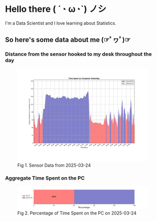
# Hello there ( ´◔ ω◔`) ノシ

I'm a Data Scientist and I love learning about Statistics.

## So here's some data about me (☞ﾟヮﾟ)☞


### Distance from the sensor hooked to my desk throughout the day
<figure>
  <picture>
    <source media="(prefers-color-scheme: dark)" srcset="Pi/readme/graphs/lineplot/dark-plot-2025-03-24.png">
    <source media="(prefers-color-scheme: light)" srcset="Pi/readme/graphs/lineplot/light-plot-2025-03-24.png">
    <img alt="Shows a black logo in light color mode and a white one in dark color mode." src="Pi/readme/graphs/lineplot/light-plot-2025-03-24.png">
  </picture>
  <figcaption>Fig 1. Sensor Data from 2025-03-24</figcaption>
</figure>



### Aggregate Time Spent on the PC
<figure>
  <picture>
    <source media="(prefers-color-scheme: dark)" srcset="Pi/readme/graphs/barplot/dark-plot-2025-03-24.png">
    <source media="(prefers-color-scheme: light)" srcset="Pi/readme/graphs/barplot/light-plot-2025-03-24.png">
    <img alt="Shows a black logo in light color mode and a white one in dark color mode." src="Pi/readme/graphs/barplot/light-plot-2025-03-24.png">
  </picture>
  <figcaption>Fig 2. Percentage of Time Spent on the PC on 2025-03-24</figcaption>
</figure>
